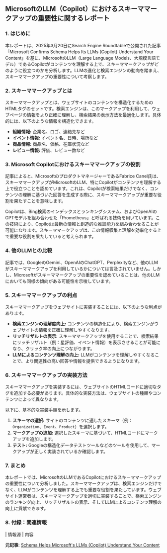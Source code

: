 ## MicrosoftのLLM（Copilot）におけるスキーママークアップの重要性に関するレポート

### 1. はじめに

本レポートは、2025年3月20日にSearch Engine Roundtableで公開された記事「Microsoft Confirms Schema Helps Its LLMs (Copilot) Understand Your Content」を基に、MicrosoftのLLM（Large Language Models、大規模言語モデル）であるCopilotがコンテンツを理解する上で、スキーママークアップがどのように役立つのかを分析します。LLMの進化と検索エンジンの動向を踏まえ、スキーママークアップの重要性について考察します。

### 2. スキーママークアップとは

スキーママークアップとは、ウェブサイトのコンテンツを構造化するためのHTMLタグのセットです。検索エンジンは、このマークアップを利用して、ウェブページの情報をより正確に理解し、検索結果の表示方法を最適化します。具体的には、以下のような情報を構造化できます。

* **組織情報:** 企業名、ロゴ、連絡先など
* **イベント情報:** イベント名、日時、場所など
* **商品情報:** 商品名、価格、在庫状況など
* **レビュー情報:** 評価、レビュー数など

### 3. Microsoft Copilotにおけるスキーママークアップの役割

記事によると、MicrosoftのプロダクトマネージャーであるFabrice Canel氏は、スキーママークアップがMicrosoftのLLM、特にCopilotがコンテンツを理解する上で役立つことを認めています。これは、Copilotが検索結果だけでなく、コンテンツの理解に基づいた回答を生成する際に、スキーママークアップが重要な役割を果たすことを意味します。

Copilotは、Bing検索のインデックスとランキングシステム、およびOpenAIのGPTモデルを組み合わせた「Prometheus」と呼ばれる技術を用いています。この技術により、Copilotは最新の情報と創造的な推論能力を組み合わせることが可能になります。スキーママークアップは、この情報収集と理解を効率化する上で重要な役割を果たしていると考えられます。

### 4. 他のLLMとの比較

記事では、GoogleのGemini、OpenAIのChatGPT、Perplexityなど、他のLLMがスキーママークアップを利用しているかについては言及されていません。しかし、Microsoftがスキーママークアップの重要性を認めていることは、他のLLMにおいても同様の傾向がある可能性を示唆しています。

### 5. スキーママークアップの利点

スキーママークアップをウェブサイトに実装することには、以下のような利点があります。

* **検索エンジンの理解度向上:** コンテンツの構造化により、検索エンジンがウェブサイトの情報を正確に理解しやすくなります。
* **リッチリザルトの表示:** スキーママークアップを使用することで、検索結果にリッチリザルト（例：星評価、イベント情報）を表示させることが可能になり、クリック率の向上につながります。
* **LLMによるコンテンツ理解の向上:** LLMがコンテンツを理解しやすくなることで、より関連性の高い回答や情報を提供できるようになります。

### 6. スキーママークアップの実装方法

スキーママークアップを実装するには、ウェブサイトのHTMLコードに適切なタグを追加する必要があります。具体的な実装方法は、ウェブサイトの種類やコンテンツによって異なります。

以下に、基本的な実装手順を示します。

1. **スキーマの選択:** サイトのコンテンツに適したスキーマ（例：`Organization`、`Event`、`Product`）を選択します。
2. **マークアップの追加:** 選択したスキーマに基づいて、HTMLコードにマークアップを追加します。
3. **テスト:** Googleの構造化データテストツールなどのツールを使用して、マークアップが正しく実装されているか確認します。

### 7. まとめ

本レポートでは、MicrosoftのLLMであるCopilotにおけるスキーママークアップの重要性について分析しました。スキーママークアップは、検索エンジンだけでなく、LLMがコンテンツを理解する上でも重要な役割を果たしています。ウェブサイト運営者は、スキーママークアップを適切に実装することで、検索エンジンのランキング向上、リッチリザルトの表示、そしてLLMによるコンテンツ理解の向上に貢献できます。

### 8. 付録：関連情報

| 情報源 | 内容 

**元記事:** [Schema Helps Microsoft's LLMs (Copilot) Understand Your Content](https://www.seroundtable.com/schema-llms-copilot-bing-microsoft-39093.html)